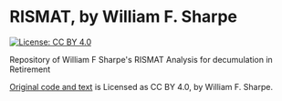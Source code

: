 # RISMAT, by  William F. Sharpe

[![License: CC BY 4.0](https://img.shields.io/badge/License-CC%20BY%204.0-lightgrey.svg)](https://creativecommons.org/licenses/by/4.0/)

Repository of William F Sharpe's RISMAT Analysis for decumulation in Retirement

[Original code and text](https://web.stanford.edu/~wfsharpe/RISMAT/) is Licensed as CC BY 4.0, by William F. Sharpe.
